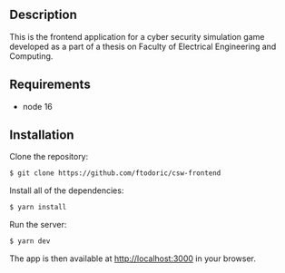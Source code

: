 ## Description

This is the frontend application for a cyber security simulation game developed as a part of a thesis on Faculty of Electrical Engineering and Computing.

## Requirements
- node 16

## Installation

Clone the repository:
```bash
$ git clone https://github.com/ftodoric/csw-frontend
```

Install all of the dependencies:

```bash
$ yarn install
```

Run the server:

```bash
$ yarn dev
```

The app is then available at [http://localhost:3000](http://localhost:3000) in your browser.

